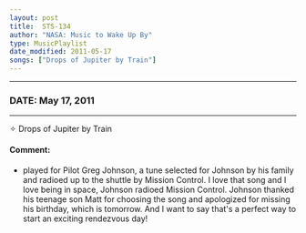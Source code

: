 ```yaml
---
layout: post
title:  STS-134
author: "NASA: Music to Wake Up By"
type: MusicPlaylist
date_modified: 2011-05-17
songs: ["Drops of Jupiter by Train"]
---
```


----
### DATE: May 17, 2011
----
✧ Drops of Jupiter by Train

#### Comment:
* played for Pilot Greg Johnson, a tune selected for Johnson by his family and radioed up to the shuttle by Mission Control. I love that song and I love being in space, Johnson radioed Mission Control. Johnson thanked his teenage son Matt for choosing the song and apologized for missing his birthday, which is tomorrow. And I want to say that's a perfect way to start an exciting rendezvous day!



<br/>
<center>
	<a target="_blank"
	   href="https://twitter.com/intent/tweet?hashtags=Space,NASA,Playlist,NASAWakeupCalls,SpaceProgram&text={{ page.author}}, '{{ page.songs.first }}' {{ page.title }}, {{ page.date | date: '%B %d, %Y' }}. {{ site.url }}{{ page.url }} @nasawakeupcalls">
	   <i class="fab fa-twitter" alt="Tweet this page" style="font-size: 1.3em;"></i>
	</a>
	&nbsp; 	<i class="fas fa-user-astronaut" style="font-size: 1.5em;"></i> &nbsp;
    <a type="amzn" search="'Drops of Jupiter by Train'" category="popular music">
        <i class="fab fa-amazon" style="font-size: 1.3em;"></i>
    </a>
</center>
